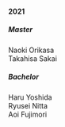 #### 2021
##### Master
Naoki Orikasa\
Takahisa Sakai
##### Bachelor
Haru Yoshida\
Ryusei Nitta\
Aoi Fujimori